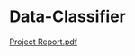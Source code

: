 # Data-Classifier
[Project Report.pdf](https://github.com/cmari038/Data-Classifier/files/11954236/Project.3.Report.pdf)
